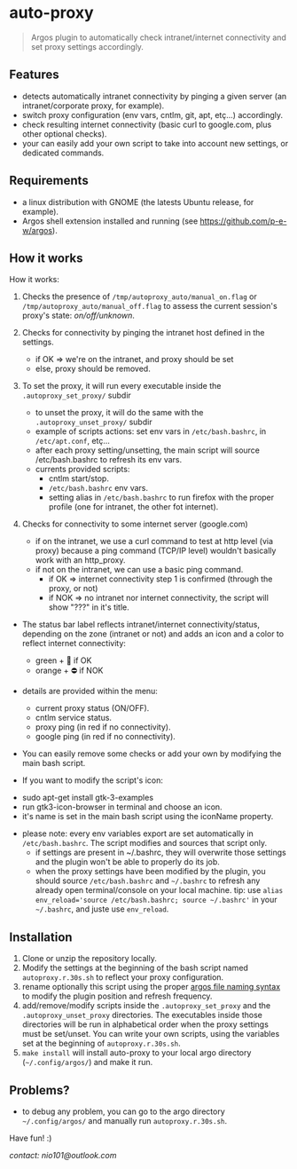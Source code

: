 # auto-proxy

> Argos plugin to automatically check intranet/internet connectivity and set proxy settings accordingly.

## Features

* detects automatically intranet connectivity by pinging a given server (an intranet/corporate proxy, for example).
* switch proxy configuration (env vars, cntlm, git, apt, etç...) accordingly.
* check resulting internet connectivity (basic curl to google.com, plus other optional checks).
* your can easily add your own script to take into account new settings, or dedicated commands.

## Requirements

* a linux distribution with GNOME (the latests Ubuntu release, for example).
* Argos shell extension installed and running (see https://github.com/p-e-w/argos).

## How it works

How it works:

1. Checks the presence of `/tmp/autoproxy_auto/manual_on.flag` or `/tmp/autoproxy_auto/manual_off.flag` to
	 assess the current session's proxy's state: _on/off/unknown_.

2. Checks for connectivity by pinging the intranet host defined in the settings.
	* if OK => we're on the intranet, and proxy should be set
	* else, proxy should be removed.

3. To set the proxy, it will run every executable inside the `.autoproxy_set_proxy/` subdir
	* to unset the proxy, it will do the same with the `.autoproxy_unset_proxy/` subdir
	* example of scripts actions: set env vars in `/etc/bash.bashrc`, in `/etc/apt.conf`, etç...
	* after each proxy setting/unsetting, the main script will source /etc/bash.bashrc to refresh its env vars.
	* currents provided scripts:
		* cntlm start/stop.
		* `/etc/bash.bashrc` env vars.
		* setting alias in `/etc/bash.bashrc` to run firefox with the proper profile (one for intranet, the other fot internet). 

4. Checks for connectivity to some internet server (google.com)
	* if on the intranet, we use a curl command to test at http level (via proxy) because a ping command (TCP/IP level) wouldn't basically work with an http_proxy.
    * if not on the intranet, we can use a basic ping command.
		* if OK => internet connectivity step 1 is confirmed (through the proxy, or not)
		* if NOK => no intranet nor internet connectivity, the script will show "???" in it's title.

* The status bar label reflects intranet/internet connectivity/status, depending on the zone (intranet or not)
and adds an icon and a color to reflect internet connectivity:
	* green + 🚀 if OK
 	* orange + ⛔ if NOK

* details are provided within the menu:
	- current proxy status (ON/OFF).
	- cntlm service status.
	- proxy ping (in red if no connectivity).
	- google ping (in red if no connectivity).
* You can easily remove some checks or add your own by modifying the main bash script.

* If you want to modify the script's icon:
- sudo apt-get install gtk-3-examples
- run gtk3-icon-browser in terminal and choose an icon.
- it's name is set in the main bash script using the iconName property.

* please note: every env variables export are set automatically in `/etc/bash.bashrc`. The script modifies and sources that script only.
	* if settings are present in ~/.bashrc, they will overwrite those settings
and the plugin won't be able to properly do its job.
	* when the proxy settings have been modified by the plugin, you should source `/etc/bash.bashrc` and `~/.bashrc` to refresh any already open terminal/console on your local machine. tip: use `alias env_reload='source /etc/bash.bashrc; source ~/.bashrc'` in your `~/.bashrc`, and juste use `env_reload`.

## Installation

1. Clone or unzip the repository locally.
2. Modify the settings at the beginning of the bash script named `autoproxy.r.30s.sh` to reflect your proxy configuration.
3. rename optionally this script using the proper [argos file naming syntax](https://github.com/p-e-w/argos#filename-format) to modify the plugin position and refresh frequency.
4. add/remove/modify scripts inside the `.autoproxy_set_proxy` and the `.autoproxy_unset_proxy` directories. The executables inside those directories will be run in alphabetical order when the proxy settings must be set/unset. You can write your own scripts, using the variables set at the beginning of `autoproxy.r.30s.sh`.
5. `make install` will install auto-proxy to your local argo directory (`~/.config/argos/`) and make it run.

## Problems?

* to debug any problem, you can go to the argo directory `~/.config/argos/` and manually run `autoproxy.r.30s.sh`.

Have fun! :)

_contact: nio101@outlook.com_